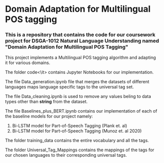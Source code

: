 # Domain Adaptation for Multilingual POS tagging
### This is a repository that contains the code for our coursework project for DSGA-1012 Natural Language Understanding named "Domain Adaptation for Multilingual POS Tagging"

This project implements a Multilingual POS tagging algorithm and adapting it for various domains. 

The folder <it>code<\it> contains Jupyter Notebooks for our implementation.

The file <it>Data_generation.ipynb</it> file that merges the datasets of different languages maps language specific tags to the universal tag set. 

The file <it>Data_cleaning.ipynb</it> is used to remove any values beling to data types other than <b>string</b> from the dataset. 

The file <it>Baselines_plus_BERT.ipynb</it> contains our implementation of each of the baseline models for our project namely:

1. Bi-LSTM model for Part-of-Speech Tagging (Plank et. al)
2. Bi-LSTM model for Part-of-Speech Tagging (Munoz et. al 2020)

The folder <it>training_data</it> contains the entire vocabulary and all the tags.<br>

The folder <it>Universal_Tag_Mappings</it> contains the mappings of the tags for our chosen languages to their corresponding universal tags.<br>



